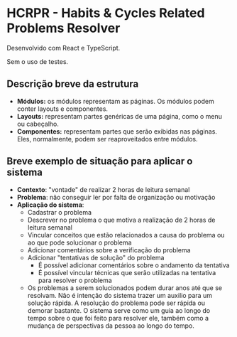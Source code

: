 # HCRPR - Habits & Cycles Related Problems Resolver

Desenvolvido com React e TypeScript.

Sem o uso de testes.

## Descrição breve da estrutura

- **Módulos:** os módulos representam as páginas. Os módulos podem conter layouts e componentes.
- **Layouts:** representam partes genéricas de uma página, como o menu ou cabeçalho.
- **Componentes:** representam partes que serão exibidas nas páginas. Eles, normalmente, podem ser reaproveitados entre módulos.

## Breve exemplo de situação para aplicar o sistema

- **Contexto**: "vontade" de realizar 2 horas de leitura semanal
- **Problema**: não conseguir ler por falta de organização ou motivação
- **Aplicação do sistema**:
  - Cadastrar o problema
  - Descrever no problema o que motiva a realização de 2 horas de leitura semanal
  - Vincular conceitos que estão relacionados a causa do problema ou ao que pode solucionar o problema
  - Adicionar comentários sobre a verificação do problema
  - Adicionar "tentativas de solução" do problema
    - É possível adicionar comentários sobre o andamento da tentativa
    - É possível vincular técnicas que serão utilizadas na tentativa para resolver o problema
  - Os problemas a serem solucionados podem durar anos até que se resolvam. Não é intenção do sistema trazer um auxilio para um solução rápida. A resolução do problema pode ser rápida ou demorar bastante. O sistema serve como um guia ao longo do tempo sobre o que foi feito para resolver ele, também como a mudança de perspectivas da pessoa ao longo do tempo.
  
